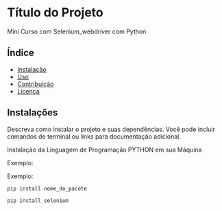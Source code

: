 # Título do Projeto
Mini Curso com Selenium_webdriver com Python

## Índice

- [Instalação](#instalação)
- [Uso](#uso)
- [Contribuição](#contribuição)
- [Licença](#licença)

## Instalações

Descreva como instalar o projeto e suas dependências. Você pode incluir comandos de terminal ou links para documentação adicional.

Instalação da Linguagem de Programação PYTHON em sua Máquina



Exemplo:

Exemplo:
```bash
pip install nome_do_pacote

pip install selenium